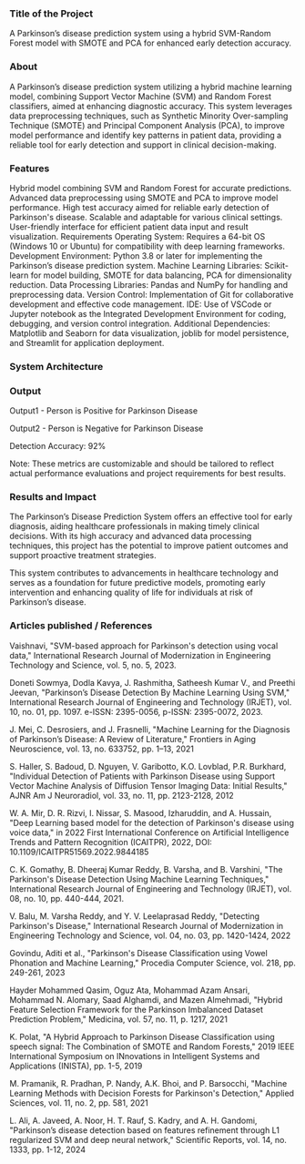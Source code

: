 ### Title of the Project
A Parkinson’s disease prediction system using a hybrid SVM-Random Forest model with SMOTE and PCA for enhanced early detection accuracy.

### About
A Parkinson’s disease prediction system utilizing a hybrid machine learning model, combining Support Vector Machine (SVM) and Random Forest classifiers, aimed at enhancing diagnostic accuracy. This system leverages data preprocessing techniques, such as Synthetic Minority Over-sampling Technique (SMOTE) and Principal Component Analysis (PCA), to improve model performance and identify key patterns in patient data, providing a reliable tool for early detection and support in clinical decision-making.

### Features
Hybrid model combining SVM and Random Forest for accurate predictions.
Advanced data preprocessing using SMOTE and PCA to improve model performance.
High test accuracy aimed for reliable early detection of Parkinson's disease.
Scalable and adaptable for various clinical settings.
User-friendly interface for efficient patient data input and result visualization.
Requirements
Operating System: Requires a 64-bit OS (Windows 10 or Ubuntu) for compatibility with deep learning frameworks.
Development Environment: Python 3.8 or later for implementing the Parkinson’s disease prediction system.
Machine Learning Libraries: Scikit-learn for model building, SMOTE for data balancing, PCA for dimensionality reduction.
Data Processing Libraries: Pandas and NumPy for handling and preprocessing data.
Version Control: Implementation of Git for collaborative development and effective code management.
IDE: Use of VSCode or Jupyter notebook as the Integrated Development Environment for coding, debugging, and version control integration.
Additional Dependencies: Matplotlib and Seaborn for data visualization, joblib for model persistence, and Streamlit for application deployment.
### System Architecture

### Output
Output1 - Person is Positive for Parkinson Disease

Output2 - Person is Negative for Parkinson Disease


Detection Accuracy: 92%

Note: These metrics are customizable and should be tailored to reflect actual performance evaluations and project requirements for best results.

### Results and Impact
The Parkinson’s Disease Prediction System offers an effective tool for early diagnosis, aiding healthcare professionals in making timely clinical decisions. With its high accuracy and advanced data processing techniques, this project has the potential to improve patient outcomes and support proactive treatment strategies.

This system contributes to advancements in healthcare technology and serves as a foundation for future predictive models, promoting early intervention and enhancing quality of life for individuals at risk of Parkinson’s disease.

### Articles published / References
Vaishnavi, "SVM-based approach for Parkinson's detection using vocal data," International Research Journal of Modernization in Engineering Technology and Science, vol. 5, no. 5, 2023.

Doneti Sowmya, Dodla Kavya, J. Rashmitha, Satheesh Kumar V., and Preethi Jeevan, "Parkinson’s Disease Detection By Machine Learning Using SVM," International Research Journal of Engineering and Technology (IRJET), vol. 10, no. 01, pp. 1097. e-ISSN: 2395-0056, p-ISSN: 2395-0072, 2023.

J. Mei, C. Desrosiers, and J. Frasnelli, "Machine Learning for the Diagnosis of Parkinson’s Disease: A Review of Literature," Frontiers in Aging Neuroscience, vol. 13, no. 633752, pp. 1–13, 2021

S. Haller, S. Badoud, D. Nguyen, V. Garibotto, K.O. Lovblad, P.R. Burkhard, "Individual Detection of Patients with Parkinson Disease using Support Vector Machine Analysis of Diffusion Tensor Imaging Data: Initial Results," AJNR Am J Neuroradiol, vol. 33, no. 11, pp. 2123-2128, 2012

W. A. Mir, D. R. Rizvi, I. Nissar, S. Masood, Izharuddin, and A. Hussain, "Deep Learning based model for the detection of Parkinson's disease using voice data," in 2022 First International Conference on Artificial Intelligence Trends and Pattern Recognition (ICAITPR), 2022, DOI: 10.1109/ICAITPR51569.2022.9844185

C. K. Gomathy, B. Dheeraj Kumar Reddy, B. Varsha, and B. Varshini, "The Parkinson's Disease Detection Using Machine Learning Techniques," International Research Journal of Engineering and Technology (IRJET), vol. 08, no. 10, pp. 440-444, 2021.

V. Balu, M. Varsha Reddy, and Y. V. Leelaprasad Reddy, "Detecting Parkinson's Disease," International Research Journal of Modernization in Engineering Technology and Science, vol. 04, no. 03, pp. 1420-1424, 2022

Govindu, Aditi et al., "Parkinson's Disease Classification using Vowel Phonation and Machine Learning," Procedia Computer Science, vol. 218, pp. 249-261, 2023

Hayder Mohammed Qasim, Oguz Ata, Mohammad Azam Ansari, Mohammad N. Alomary, Saad Alghamdi, and Mazen Almehmadi, "Hybrid Feature Selection Framework for the Parkinson Imbalanced Dataset Prediction Problem," Medicina, vol. 57, no. 11, p. 1217, 2021

K. Polat, "A Hybrid Approach to Parkinson Disease Classification using speech signal: The Combination of SMOTE and Random Forests," 2019 IEEE International Symposium on INnovations in Intelligent Systems and Applications (INISTA), pp. 1-5, 2019

M. Pramanik, R. Pradhan, P. Nandy, A.K. Bhoi, and P. Barsocchi, "Machine Learning Methods with Decision Forests for Parkinson's Detection," Applied Sciences, vol. 11, no. 2, pp. 581, 2021

L. Ali, A. Javeed, A. Noor, H. T. Rauf, S. Kadry, and A. H. Gandomi, "Parkinson’s disease detection based on features refinement through L1 regularized SVM and deep neural network," Scientific Reports, vol. 14, no. 1333, pp. 1-12, 2024

